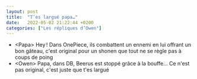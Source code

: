 ```yaml
---
layout: post
title:  "T’es largué papa…"
date:   2022-05-02 21:22:44 +0200
categories: ["Les répliques d’Owen"]
---
```


-   \<Papa\> Hey ! Dans OnePiece, ils combattent un ennemi en lui offrant un bon gâteau, c'est original pour un shonen que tout ne se règle pas à coups de poing
-   \<Owen\> Papa, dans DB, Beerus est stoppé grâce à la bouffe... Ce n'est pas original, c'est juste que t'es largué
